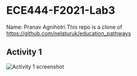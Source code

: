 # ECE444-F2021-Lab3

Name: Pranav Agnihotri
This repo is a clone of https://github.com/nelaturuk/education_pathways

## Activity 1
![Activity 1 screenshot](https://user-images.githubusercontent.com/51279514/135678473-921a8cd6-baa9-4c67-ba6f-afb1742e858c.jpg)
